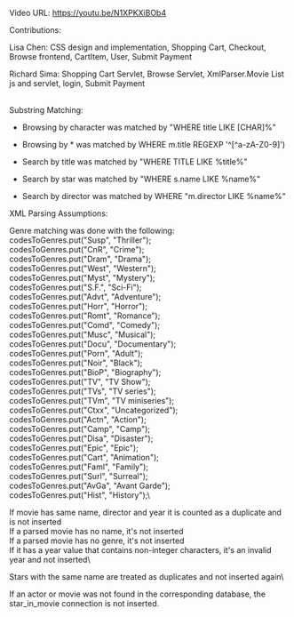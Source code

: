Video URL: https://youtu.be/N1XPKXiBOb4

Contributions:

Lisa Chen: CSS design and implementation, Shopping Cart, Checkout, Browse frontend, CartItem, User, Submit Payment

Richard Sima: Shopping Cart Servlet, Browse Servlet, XmlParser.Movie List js and servlet, login, Submit Payment


\
Substring Matching:

- Browsing by character was matched by "WHERE title LIKE [CHAR]%"

- Browsing by * was matched by WHERE m.title REGEXP '^[^a-zA-Z0-9]')

- Search by title was matched by "WHERE TITLE LIKE %title%"

- Search by star was matched by "WHERE s.name LIKE %name%"

- Search by director was matched by WHERE "m.director LIKE %name%"



XML Parsing Assumptions:

Genre matching was done with the following:\
codesToGenres.put("Susp", "Thriller");\
codesToGenres.put("CnR", "Crime");\
codesToGenres.put("Dram", "Drama");\
codesToGenres.put("West", "Western");\
codesToGenres.put("Myst", "Mystery");\
codesToGenres.put("S.F.", "Sci-Fi");\
codesToGenres.put("Advt", "Adventure");\
codesToGenres.put("Horr", "Horror");\
codesToGenres.put("Romt", "Romance");\
codesToGenres.put("Comd", "Comedy");\
codesToGenres.put("Musc", "Musical");\
codesToGenres.put("Docu", "Documentary");\
codesToGenres.put("Porn", "Adult");\
codesToGenres.put("Noir", "Black");\
codesToGenres.put("BioP", "Biography");\
codesToGenres.put("TV", "TV Show");\
codesToGenres.put("TVs", "TV series");\
codesToGenres.put("TVm", "TV miniseries");\
codesToGenres.put("Ctxx", "Uncategorized");\
codesToGenres.put("Actn", "Action");\
codesToGenres.put("Camp", "Camp");\
codesToGenres.put("Disa", "Disaster");\
codesToGenres.put("Epic", "Epic");\
codesToGenres.put("Cart", "Animation");\
codesToGenres.put("Faml", "Family");\
codesToGenres.put("Surl", "Surreal");\
codesToGenres.put("AvGa", "Avant Garde");\
codesToGenres.put("Hist", "History");\

If movie has same name, director and year it is counted as a duplicate and is not inserted\
If a parsed movie has no name, it's not inserted\
If a parsed movie has no genre, it's not inserted\
If it has a year value that contains non-integer characters, it's an invalid year and not inserted\

Stars with the same name are treated as duplicates and not inserted again\

If an actor or movie was not found in the corresponding database, the star_in_movie connection is not inserted.
